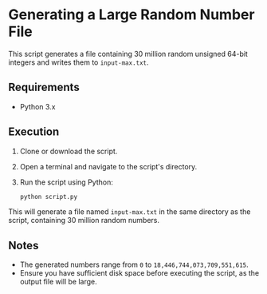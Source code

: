 # Generating a Large Random Number File

This script generates a file containing 30 million random unsigned 64-bit integers and writes them to `input-max.txt`.

## Requirements
- Python 3.x

## Execution

1. Clone or download the script.
2. Open a terminal and navigate to the script's directory.
3. Run the script using Python:

   ```bash
   python script.py
   ```

This will generate a file named `input-max.txt` in the same directory as the script, containing 30 million random numbers.

## Notes
- The generated numbers range from `0` to `18,446,744,073,709,551,615`.
- Ensure you have sufficient disk space before executing the script, as the output file will be large.

